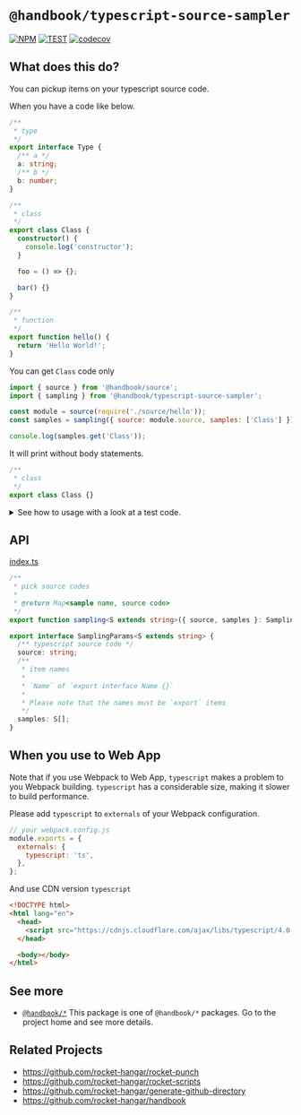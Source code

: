 # `@handbook/typescript-source-sampler`

[![NPM](https://img.shields.io/npm/v/@handbook/typescript-source-sampler.svg)](https://www.npmjs.com/package/@handbook/typescript-source-sampler)
[![TEST](https://github.com/rocket-hangar/handbook/workflows/Test/badge.svg)](https://github.com/rocket-hangar/handbook/actions?query=workflow%3ATest)
[![codecov](https://codecov.io/gh/rocket-hangar/handbook/branch/master/graph/badge.svg)](https://codecov.io/gh/rocket-hangar/handbook)

## What does this do?

You can pickup items on your typescript source code.

When you have a code like below.

```ts
/**
 * type
 */
export interface Type {
  /** a */
  a: string;
  /** b */
  b: number;
}

/**
 * class
 */
export class Class {
  constructor() {
    console.log('constructor');
  }

  foo = () => {};

  bar() {}
}

/**
 * function
 */
export function hello() {
  return 'Hello World!';
}
```

You can get `Class` code only

```js
import { source } from '@handbook/source';
import { sampling } from '@handbook/typescript-source-sampler';

const module = source(require('./source/hello'));
const samples = sampling({ source: module.source, samples: ['Class'] });

console.log(samples.get('Class'));
```

It will print without body statements.

```ts
/**
 * class
 */
export class Class {}
```

<details><summary>See how to usage with a look at a test code.</summary>

<!-- source __tests__/*.test.ts -->

[\_\_tests\_\_/sampling.test.ts](__tests__/sampling.test.ts)

```ts
import { sampling } from '@handbook/typescript-source-sampler';
import prettier from 'prettier';

const source: string = `
/**
 * Foo....
 */
export interface X {
  a: string;
  b: number;
}

export interface Y {
  /** foo... */
  a: string;
  
  /** bar... */
  b: number;
}

interface Z {
}

/**
 * hello?
 */
export function x({ a, b }: { a: number, b: number }): number {
  console.log('hello world?');
  return a + b;
}

export function y() {
  console.log('hello world?');
}

/**
 * ????
 */
export const q = () => () => {
  console.log('xxx');
}

/**
 * hello?
 */
function z() {
  console.log('hello world?');
}

/** skjsksjk */
export const xx: string = 'aaaa';

export const yy: number = 12323;

const zz: string = 'sss';

/** kkdkdjdk */
export const nodes = <div>Hello?</div>;

/** fldjkjek */
export class Test {
  constructor(hello: string) {
  }
  
  function x(): string {
    return 'x';
  }
  
  y = () => {
    return 'y';
  }
}
`;

function format(source: string): string {
  return prettier.format(source, { parser: 'typescript' });
}

describe('@handbook/typescript-source-sampler', () => {
  test('should get the interface sample', () => {
    // Act
    const result = sampling({ samples: ['X'], source });

    // Assert
    expect(format(result.get('X') ?? '')).toBe(
      format(`
      /**
       * Foo....
       */
      export interface X {
        a: string;
        b: number;
      }
      `),
    );
  });

  test('should get the class sample', () => {
    // Act
    const result = sampling({ samples: ['Test'], source });

    // Assert
    expect(format(result.get('Test') ?? '')).toBe(
      format(`
      /** fldjkjek */
      export class Test {}
      `),
    );
  });

  test('should get the function sample', () => {
    // Act
    const result = sampling({ samples: ['x'], source });

    // Assert
    expect(format(result.get('x') ?? '')).toBe(
      format(`
      /**
       * hello?
       */
      export function x({ a, b }: { a: number, b: number }): number {};
      `),
    );
  });

  test('should get the variable sample', () => {
    // Act
    const result = sampling({ samples: ['xx'], source });

    // Assert
    expect(format(result.get('xx') ?? '')).toBe(
      format(`
      /** skjsksjk */
      export const xx: string = 'aaaa';
      `),
    );
  });

  test('should get arrow function', () => {
    // Act
    const result = sampling({ samples: ['q'], source });

    // Assert
    expect(format(result.get('q') ?? '')).toBe(
      format(`
      /**
       * ????
       */
      export const q = () => () => {}
      `),
    );
  });
});
```

<!-- /source -->

</details>

## API

<!-- source index.ts --pick "SamplingParams sampling" -->

[index.ts](index.ts)

```ts
/**
 * pick source codes
 *
 * @return Map<sample name, source code>
 */
export function sampling<S extends string>({ source, samples }: SamplingParams<S>): Map<S, string> {}

export interface SamplingParams<S extends string> {
  /** typescript source code */
  source: string;
  /**
   * item names
   *
   * `Name` of `export interface Name {}`
   *
   * Please note that the names must be `export` items
   */
  samples: S[];
}
```

<!-- /source -->

## When you use to Web App

Note that if you use Webpack to Web App, `typescript` makes a problem to you Webpack building. `typescript` has a considerable size, making it slower to build performance.

Please add `typescript` to `externals` of your Webpack configuration.

```js
// your webpack.config.js
module.exports = {
  externals: {
    typescript: 'ts',
  },
};
```

And use CDN version `typescript`

```html
<!DOCTYPE html>
<html lang="en">
  <head>
    <script src="https://cdnjs.cloudflare.com/ajax/libs/typescript/4.0.2/typescript.min.js"></script>
  </head>

  <body></body>
</html>
```

## See more

- [`@handbook/*`](https://github.com/rocket-hangar/handbook) This package is one of `@handbook/*` packages. Go to the project home and see more details.

## Related Projects

- <https://github.com/rocket-hangar/rocket-punch>
- <https://github.com/rocket-hangar/rocket-scripts>
- <https://github.com/rocket-hangar/generate-github-directory>
- <https://github.com/rocket-hangar/handbook>
